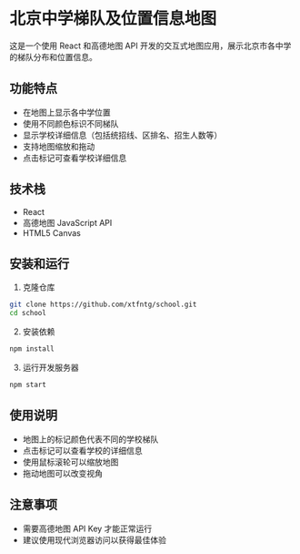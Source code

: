 # 北京中学梯队及位置信息地图

这是一个使用 React 和高德地图 API 开发的交互式地图应用，展示北京市各中学的梯队分布和位置信息。

## 功能特点

- 在地图上显示各中学位置
- 使用不同颜色标识不同梯队
- 显示学校详细信息（包括统招线、区排名、招生人数等）
- 支持地图缩放和拖动
- 点击标记可查看学校详细信息

## 技术栈

- React
- 高德地图 JavaScript API
- HTML5 Canvas

## 安装和运行

1. 克隆仓库

```bash
git clone https://github.com/xtfntg/school.git
cd school
```

2. 安装依赖

```bash
npm install
```

3. 运行开发服务器

```bash
npm start
```

## 使用说明

- 地图上的标记颜色代表不同的学校梯队
- 点击标记可以查看学校的详细信息
- 使用鼠标滚轮可以缩放地图
- 拖动地图可以改变视角

## 注意事项

- 需要高德地图 API Key 才能正常运行
- 建议使用现代浏览器访问以获得最佳体验
